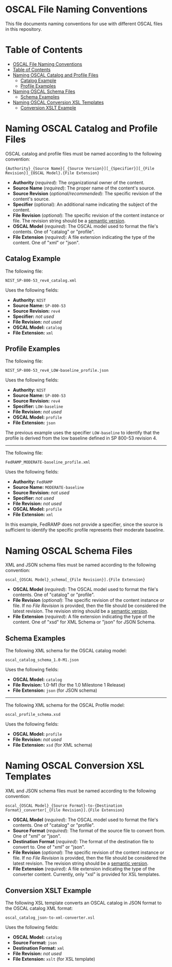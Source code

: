# OSCAL File Naming Conventions

This file documents naming conventions for use with different OSCAL files in this repository.

# Table of Contents

- [OSCAL File Naming Conventions](#oscal-file-naming-conventions)
- [Table of Contents](#table-of-contents)
- [Naming OSCAL Catalog and Profile Files](#naming-oscal-catalog-and-profile-files)
    - [Catalog Example](#catalog-example)
    - [Profile Examples](#profile-examples)
- [Naming OSCAL Schema Files](#naming-oscal-schema-files)
    - [Schema Examples](#schema-examples)
- [Naming OSCAL Conversion XSL Templates](#naming-oscal-conversion-xsl-templates)
    - [Conversion XSLT Example](#conversion-xslt-example)

# Naming OSCAL Catalog and Profile Files

OSCAL catalog and profile files must be named according to the following convention:

```
{Authority}_{Source Name}[_{Source Version}][_{Specifier}][_{File Revision}]_{OSCAL Model}.{File Extension}
```

- **Authority** (*required*): The organizational owner of the content.
- **Source Name** (*required*): The proper name of the content's source.
- **Source Revision** (*optional/recommended*): The specific revision of the content's source.
- **Specifier** (optional): An additional name indicating the subject of the content.
- **File Revision** (*optional*): The specific revision of the content instance or file. The revision string should be a [semantic version](https://semver.org/).
- **OSCAL Model** (*required*): The OSCAL model used to format the file's contents. One of "catalog" or "profile".
- **File Extension** (*required*): A file extension indicating the type of the content. One of "xml" or "json".

## Catalog Example

The following file:

```
NIST_SP-800-53_rev4_catalog.xml
```

Uses the following fields:
- **Authority:** ```NIST```
- **Source Name:** ```SP-800-53```
- **Source Revision:** ```rev4```
- **Specifier:** *not used*
- **File Revision:** *not used*
- **OSCAL Model:** ```catalog```
- **File Extension:** ```xml```

## Profile Examples

The following file:

```
NIST_SP-800-53_rev4_LOW-baseline_profile.json
```

Uses the following fields:
- **Authority:** ```NIST``` 
- **Source Name:** ```SP-800-53```
- **Source Revision:** ```rev4```
- **Specifier:** ```LOW-baseline```
- **File Revision:** *not used*
- **OSCAL Model:** ```profile```
- **File Extension:** ```json```

The previous example uses the specifier ```LOW-baseline``` to identify that the profile is derived from the low baseline defined in SP 800-53 revision 4.

---

The following file:

```
FedRAMP_MODERATE-baseline_profile.xml
```

Uses the following fields:
- **Authority:** ```FedRAMP``` 
- **Source Name:** ```MODERATE-baseline```
- **Source Revision:** *not used*
- **Specifier:** *not used*
- **File Revision:** *not used*
- **OSCAL Model:** ```profile```
- **File Extension:** ```xml```

In this example, FedRAMP does not provide a specifier, since the source is sufficient to identify the specific profile represents their moderate baseline.

# Naming OSCAL Schema Files

XML and JSON schema files must be named according to the following convention:

```
oscal_{OSCAL Model}_schema[_{File Revision}].{File Extension}
```

- **OSCAL Model** (*required*): The OSCAL model used to format the file's contents. One of "catalog" or "profile".
- **File Revision** (*optional*): The specific revision of the content instance or file. If no *File Revision* is provided, then the file should be considered the latest revision. The revision string should be a [semantic version](https://semver.org/).
- **File Extension** (*required*): A file extension indicating the type of the content. One of "xsd" for XML Schema or "json" for JSON Schema.

## Schema Examples

The following XML schema for the OSCAL catalog model:

```
oscal_catalog_schema_1.0-M1.json
```

Uses the following fields:
- **OSCAL Model:** ```catalog```
- **File Revision:** 1.0-M1 (for the 1.0 Milestone 1 Release)
- **File Extension:** ```json``` (for JSON schema)

---

The following XML schema for the OSCAL Profile model:

```
oscal_profile_schema.xsd
```

Uses the following fields:
- **OSCAL Model:** ```profile```
- **File Revision:** *not used*
- **File Extension:** ```xsd``` (for XML schema)

# Naming OSCAL Conversion XSL Templates 

XML and JSON schema files must be named according to the following convention:

```
oscal_{OSCAL Model}_{Source Format}-to-{Destination Format}_converter[_{File Revision}].{File Extension}
```

- **OSCAL Model** (*required*): The OSCAL model used to format the file's contents. One of "catalog" or "profile".
- **Source Format** (*required*): The format of the source file to convert from. One of "xml" or "json".
- **Destination Format** (*required*): The format of the destination file to convert to. One of "xml" or "json".
- **File Revision** (*optional*): The specific revision of the content instance or file. If no *File Revision* is provided, then the file should be considered the latest revision. The revision string should be a [semantic version](https://semver.org/).
- **File Extension** (*required*): A file extension indicating the type of the converter content. Currently, only "xsl" is provided for XSL templates.

## Conversion XSLT Example

The following XSL template converts an OSCAL catalog in JSON format to the OSCAL catalog XML format:

```
oscal_catalog_json-to-xml-converter.xsl
```

Uses the following fields:
- **OSCAL Model:** ```catalog```
- **Source Format:** ```json```
- **Destination Format:** ```xml```
- **File Revision:** *not used*
- **File Extension:** ```xslt``` (for XSL template)
